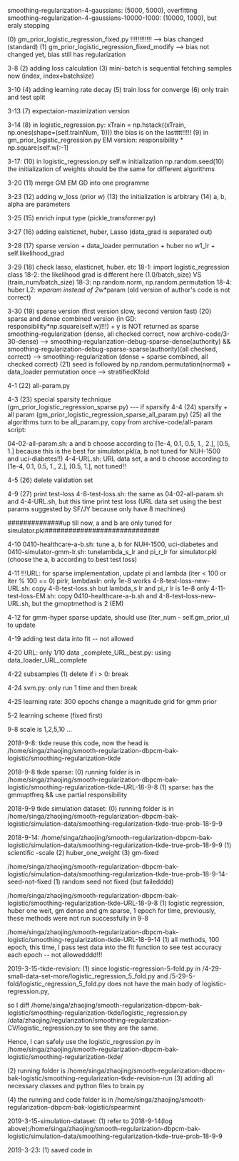 smoothing-regularization-4-gaussians: (5000, 5000), overfitting
smoothing-regularization-4-gaussians-10000-1000: (10000, 1000), but eraly stopping

(0) gm_prior_logistic_regression_fixed.py !!!!!!!!!!!! --> bias changed (standard)
(1) gm_prior_logistic_regression_fixed_modify --> bias not changed yet, bias still has regularization

3-8
(2) adding loss calculation
(3) mini-batch is sequential fetching samples now (index, index+batchsize)

3-10
(4) adding learning rate decay
(5) train loss for converge
(6) only train and test split

3-13
(7) expectaion-maximization version

3-14
(8) in logistic_regression.py: xTrain = np.hstack((xTrain, np.ones(shape=(self.trainNum, 1)))) the bias is on the lastttt!!!!!
(9) in gm_prior_logistic_regression.py EM version: responsibility * np.square(self.w[:-1]

3-17:
(10) in logistic_regression.py self.w initialization np.random.seed(10)
     the initialization of weights should be the same for different algorithms

3-20
(11) merge GM EM GD into one programme

3-23
(12) adding w_loss (prior w)
(13) the initialization is arbitrary
(14) a, b, alpha are parameters

3-25
(15) enrich input type (pickle_transformer.py)

3-27
(16) adding ealsticnet, huber, Lasso (data_grad is separated out)

3-28
(17) sparse version + data_loader permutation + huber no w1_lr + self.likelihood_grad

3-29
(18) check lasso, elasticnet, huber. etc
18-1: import logistic_regression class
18-2: the likelihood grad is different here (1.0/batch_size) VS (train_num/batch_size)
18-3: np.random.norm, np.random.permutation
18-4: huber L2: w*param instead of 2*w*param (old version of author's code is not correct)

3-30
(19) sparse version (first version slow, second version fast)
(20) sparse and dense combined version (in GD: responsibility*np.square(self.w)!!!) + y is NOT returned as sparse
smoothing-regularization (dense, all checked correct, now archive-code/3-30-dense) --> smoothing-regularization-debug-sparse-dense(authority) &&  smoothing-regularization-debug-sparse-sparse(authority)(all checked, correct)
--> smoothing-regularization (dense + sparse combined, all checked correct)
(21) seed is followed by np.random.permutation(normal) + data_loader permutation once --> stratifiedKfold

4-1
(22) all-param.py

4-3
(23) special sparsity technique (gm_prior_logistic_regression_sparse.py)
     --- if sparsify
4-4
(24) sparsify + all param (gm_prior_logistic_regression_sparse_all_param.py)
(25) all the algorithms turn to be all_param.py, copy from archive-code/all-param
script:

04-02-all-param.sh: a and b choose according to [1e-4, 0.1, 0.5, 1., 2.], [0.5, 1.]
because this is the best for simulator.pkl(a, b not tuned for NUH-1500 and uci-diabetes!!)
4-4-URL.sh: URL data set, a and b choose according to [1e-4, 0.1, 0.5, 1., 2.], [0.5, 1.], not tuned!!

4-5
(26) delete validation set

4-9
(27) print test-loss
4-8-test-loss.sh: the same as 04-02-all-param.sh and 4-4-URL.sh, but this time print test loss (URL data set using the best params suggested by SF/JY because only have 8 machines)

##############up till now, a and b are only tuned for simulator.pkl#############################

4-10
0410-healthcare-a-b.sh: tune a, b for NUH-1500, uci-diabetes
and
0410-simulator-gmm-lr.sh: tunelambda_s_lr and pi_r_lr for simulator.pkl (choose the a, b according to best test loss)

4-11
!!!URL: for sparse implementation, update pi and lambda (iter < 100 or iter % 100 == 0)
pirlr, lambdaslr: only 1e-8 works
4-8-test-loss-new-URL.sh: copy 4-8-test-loss.sh but lambda_s lr and pi_r lr is 1e-8 only
4-11-test-loss-EM.sh: copy 0410-healthcare-a-b.sh and 4-8-test-loss-new-URL.sh, but the gmoptmethod is 2 (EM)

4-12
for gmm-hyper sparse update, should use (iter_num - self.gm_prior_u) to update

4-19
adding test data into fit -- not allowed

4-20
URL: only 1/10 data
_complete_URL_best.py: using data_loader_URL_complete

4-22
subsamples
(1) delete if i > 0: break

4-24
svm.py: only run 1 time and then break

4-25
learning rate: 300 epochs change a magnitude
grid for gmm prior

5-2
learning scheme (fixed first)

9-8
scale is 1,2,5,10 ...

2018-9-8:
tkde reuse this code, now the head is /home/singa/zhaojing/smooth-regularization-dbpcm-bak-logistic/smoothing-regularization-tkde

2018-9-8 tkde sparse:
(0) running folder is in /home/singa/zhaojing/smooth-regularization-dbpcm-bak-logistic/smoothing-regularization-tkde-URL-18-9-8
(1) sparse: has the gmmuptfreq && use partial responsibility

2018-9-9 tkde simulation dataset:
(0) running folder is in /home/singa/zhaojing/smooth-regularization-dbpcm-bak-logistic/simulation-data/smoothing-regularization-tkde-true-prob-18-9-9

2018-9-14:
/home/singa/zhaojing/smooth-regularization-dbpcm-bak-logistic/simulation-data/smoothing-regularization-tkde-true-prob-18-9-9
(1) scientific -scale
(2) huber_one_weight
(3) gm-fixed

/home/singa/zhaojing/smooth-regularization-dbpcm-bak-logistic/simulation-data/smoothing-regularization-tkde-true-prob-18-9-14-seed-not-fixed
(1) random seed not fixed (but failedddd)

/home/singa/zhaojing/smooth-regularization-dbpcm-bak-logistic/smoothing-regularization-tkde-URL-18-9-8
(1) logistic regression, huber one weit, gm dense and gm sparse, 1 epoch for time, previously, these methods were not run successfully in 9-8

/home/singa/zhaojing/smooth-regularization-dbpcm-bak-logistic/smoothing-regularization-tkde-URL-18-9-14
(1) all methods, 100 epoch, this time, I pass test data into the fit function to see test accuracy each epoch -- not allowedddd!!!

2019-3-15-tkde-revision:
(1) since logistic-regression-5-fold.py in /4-29-small-data-set-more/logistic_regression_5_fold.py and /5-29-5-fold/logistic_regression_5_fold.py does not have the main body of logistic-regression.py,

so I diff /home/singa/zhaojing/smooth-regularization-dbpcm-bak-logistic/smoothing-regularization-tkde/logistic_regression.py /data/zhaojing/regularization/smoothing-regularization-CV/logistic_regression.py to see they are the same.

Hence, I can safely use the logistic_regression.py in /home/singa/zhaojing/smooth-regularization-dbpcm-bak-logistic/smoothing-regularization-tkde/

(2) running folder is /home/singa/zhaojing/smooth-regularization-dbpcm-bak-logistic/smoothing-regularization-tkde-revision-run
(3) adding all necessary classes and python files to brain.py

(4) the running and code folder is in /home/singa/zhaojing/smooth-regularization-dbpcm-bak-logistic/spearmint

2019-3-15-simulation-dataset:
(1) refer to 2018-9-14(log above):/home/singa/zhaojing/smooth-regularization-dbpcm-bak-logistic/simulation-data/smoothing-regularization-tkde-true-prob-18-9-9

2019-3-23:
(1) saved code in
